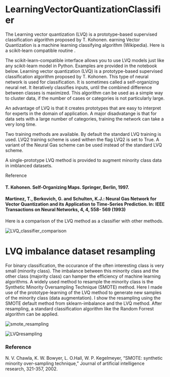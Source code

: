 # LearningVectorQuantizationClassifier
The Learning vector quantization (LVQ) is a prototype-based supervised   classification algorithm proposed by T. Kohonen.
earning Vector Quantization is a machine learning classifying algorithm (Wikipedia). Here is a scikit-learn compatible routine .

The scikit-learn-compatible interface allows you to use LVQ models just like any scikit-learn model in Python. Examples are provided in the notebook below. Learning vector quantization (LVQ) is a prototype-based supervised classification algorithm proposed by T. Kohonen. This type of neural network is used for classification. It is sometimes called a self-organizing neural net. It iteratively classifies inputs, until the combined difference between classes is maximized. This algorithm can be used as a simple way to cluster data, if the number of cases or categories is not particularly large.

An advantage of LVQ is that it creates prototypes that are easy to interpret for experts in the domain of application. A major disadvatange is that for data sets with a large number of categories, training the network can take a very long time.

Two training methods are available. By default the standard LVQ training is used. LVQ2 training scheme is  used withen the flag LVQ2 is set to True. A variant of the Neural Gas scheme can be used instead of the standard LVQ scheme.

A single-prototype LVQ method is provided to augment minority class data in imblanced datasets.

Reference

#### T. Kohonen. Self-Organizing Maps. Springer, Berlin, 1997.

#### Martinez, T., Berkovich, G. and Schulten, K.J.: Neural Gas Network for Vector Quantization and its Application to Time-Series Prediction. In: IEEE Transactions on Neural Networks, 4, 4, 558- 569 (1993)

Here is a comparison of the LVQ method as a classifier with other methods.

![LVQ_classifier_comparison](https://github.com/wfthi/LearningVectorQuantizationClassifier/assets/94956037/aec4c3da-9106-4c5a-860d-3175bd1601d6)

# LVQ imbalance dataset resampling

For binary classification, the occurance of the often interesting class is very small (minority class). The imbalance between this minority class and the other class (majority class) can hamper the efficiency of machine learning algorithms. A widely used method to resample the minority class is the Synthetic Minority Oversampling Technique (SMOTE) method. Here I made use of the prototype-learning of the LVQ method to generate new samples of the minority class (data augmentation). I show the resampling using the SMOTE default method from sklearn-imbalance and the LVQ method. After resampling, a standard classification algorithm like the Random Forrest algorithm can be applied.

![smote_resampling](https://github.com/wfthi/LearningVectorQuantizationClassifier/assets/94956037/18303f9c-dfeb-4626-bbae-97ca6e6743e9)

![LVQresampling](https://github.com/wfthi/LearningVectorQuantizationClassifier/assets/94956037/92ae9dfa-38c5-477f-a2eb-aff1e0e22bd7)

### Reference

N. V. Chawla, K. W. Bowyer, L. O.Hall, W. P. Kegelmeyer, “SMOTE: synthetic minority over-sampling technique,” Journal of artificial intelligence research, 321-357, 2002.

